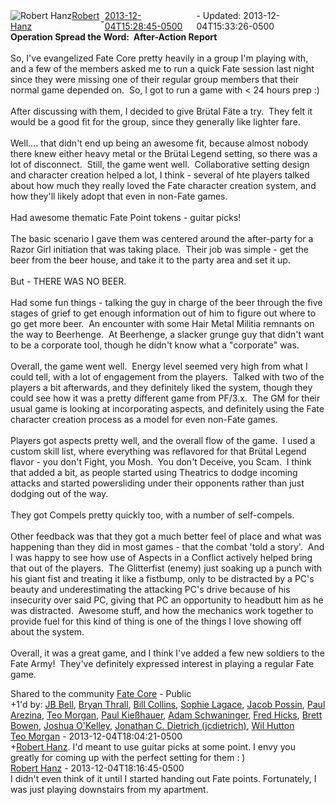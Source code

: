 <div style="margin-bottom:1em;"><div style="display:flex; align-items:center"><span itemprop="author" itemscope itemtype="http://schema.org/Person"><img class="author-photo" src="https://lh3.googleusercontent.com/a-/AAuE7mD3yvwFIxBUrNsdiEci6E-MIo7ApWFQqtHt10Ja=s64-c" alt="Robert Hanz" itemprop="image"><a href="https://plus.google.com/+RobertHanz" target="_blank" class="author" itemprop="url"><span itemprop="name">Robert Hanz</span></a></span> - <a target="_blank" href="https://plus.google.com/+RobertHanz/posts/GfZUP8zLGPB"><span itemprop="dateCreated">2013-12-04T15:28:45-0500</span></a><span> - Updated: <span itemprop="dateModified">2013-12-04T15:33:26-0500</span></span></div><div class="main-content"><span itemprop="text"><b>Operation Spread the Word:  After-Action Report</b><br><br>So, I&#39;ve evangelized Fate Core pretty heavily in a group I&#39;m playing with, and a few of the members asked me to run a quick Fate session last night since they were missing one of their regular group members that their normal game depended on.  So, I got to run a game with &lt; 24 hours prep :)<br><br>After discussing with them, I decided to give Brütal Fäte a try.  They felt it would be a good fit for the group, since they generally like lighter fare.<br><br>Well.... that didn&#39;t end up being an awesome fit, because almost nobody there knew either heavy metal or the Brütal Legend setting, so there was a lot of disconnect.  Still, the game went well.  Collaborative setting design and character creation helped a lot, I think - several of hte players talked about how much they really loved the Fate character creation system, and how they&#39;ll likely adopt that even in non-Fate games.<br><br>Had awesome thematic Fate Point tokens - guitar picks!<br><br>The basic scenario I gave them was centered around the after-party for a Razor Girl initiation that was taking place.  Their job was simple - get the beer from the beer house, and take it to the party area and set it up.<br><br>But - THERE WAS NO BEER.<br><br>Had some fun things - talking the guy in charge of the beer through the five stages of grief to get enough information out of him to figure out where to go get more beer.  An encounter with some Hair Metal Militia remnants on the way to Beerhenge.  At Beerhenge, a slacker grunge guy that didn&#39;t want to be a corporate tool, though he didn&#39;t know what a &quot;corporate&quot; was.<br><br>Overall, the game went well.  Energy level seemed very high from what I could tell, with a lot of engagement from the players.  Talked with two of the players a bit afterwards, and they definitely liked the system, though they could see how it was a pretty different game from PF/3.x.  The GM for their usual game is looking at incorporating aspects, and definitely using the Fate character creation process as a model for even non-Fate games.<br><br>Players got aspects pretty well, and the overall flow of the game.  I used a custom skill list, where everything was reflavored for that Brütal Legend flavor - you don&#39;t Fight, you Mosh.  You don&#39;t Deceive, you Scam.  I think that added a bit, as people started using Theatrics to dodge incoming attacks and started powersliding under their opponents rather than just dodging out of the way.<br><br>They got Compels pretty quickly too, with a number of self-compels.<br><br>Other feedback was that they got a much better feel of place and what was happening than they did in most games - that the combat &#39;told a story&#39;.  And I was happy to see how use of Aspects in a Conflict actively helped bring that out of the players.  The Glitterfist (enemy) just soaking up a punch with his giant fist and treating it like a fistbump, only to be distracted by a PC&#39;s beauty and underestimating the attacking PC&#39;s drive because of his insecurity over said PC, giving that PC an opportunity to headbutt him as he was distracted.  Awesome stuff, and how the mechanics work together to provide fuel for this kind of thing is one of the things I love showing off about the system.<br><br>Overall, it was a great game, and I think I&#39;ve added a few new soldiers to the Fate Army!  They&#39;ve definitely expressed interest in playing a regular Fate game.</span></div></div><span itemprop="audience"><div class="visibility">Shared to the community <a href="https://plus.google.com/communities/117231873544673522940">Fate Core</a> - Public</div></span><div class="post-activity"><div class="plus-oners">+1'd by: <a href="https://plus.google.com/+JBBell">JB Bell</a>, <a href="https://plus.google.com/+BryanThrall">Bryan Thrall</a>, <a href="https://plus.google.com/+BillCollins">Bill Collins</a>, <a href="https://plus.google.com/+SophieLagace">Sophie Lagace</a>, <a href="https://plus.google.com/+JacobPoss">Jacob Possin</a>, <a href="https://plus.google.com/111586412879869935960">Paul Arezina</a>, <a href="https://plus.google.com/+TeoMorgan">Teo Morgan</a>, <a href="https://plus.google.com/112230078537377625576">Paul Kießhauer</a>, <a href="https://plus.google.com/+AdamSchwaninger">Adam Schwaninger</a>, <a href="https://plus.google.com/+FredHicks">Fred Hicks</a>, <a href="https://plus.google.com/115484991119248632805">Brett Bowen</a>, <a href="https://plus.google.com/117432417897461847475">Joshua O&#39;Kelley</a>, <a href="https://plus.google.com/+JonathanDietrich">Jonathan C. Dietrich (jcdietrich)</a>, <a href="https://plus.google.com/+WilHutton">Wil Hutton</a></div></div><meta itemprop="commentCount" content="2"><div class="comments"><div class="comment" itemprop="comment" itemscope itemtype="http://schema.org/Comment"><span itemprop="author" itemscope itemtype="http://schema.org/Person"><a target="_blank" href="https://plus.google.com/+TeoMorgan" class="author" itemprop="url"><span itemprop="name">Teo Morgan</span></a></span><span class="time"> - <span itemprop="dateCreated">2013-12-04T18:04:21-0500</span></span><div class="comment-content" itemprop="text"><span class="proflinkWrapper"><span class="proflinkPrefix">+</span><a class="proflink bidi_isolate" href="https://plus.google.com/108546067488075210468" oid="108546067488075210468" >Robert Hanz</a></span>. I&#39;d meant to use guitar picks at some point. I envy you greatly for coming up with the perfect setting for them : )</div></div><div class="comment" itemprop="comment" itemscope itemtype="http://schema.org/Comment"><span itemprop="author" itemscope itemtype="http://schema.org/Person"><a target="_blank" href="https://plus.google.com/+RobertHanz" class="author" itemprop="url"><span itemprop="name">Robert Hanz</span></a></span><span class="time"> - <span itemprop="dateCreated">2013-12-04T18:16:45-0500</span></span><div class="comment-content" itemprop="text">I didn&#39;t even think of it until I started handing out Fate points.  Fortunately, I was just playing downstairs from my apartment.</div></div></div></body></html>